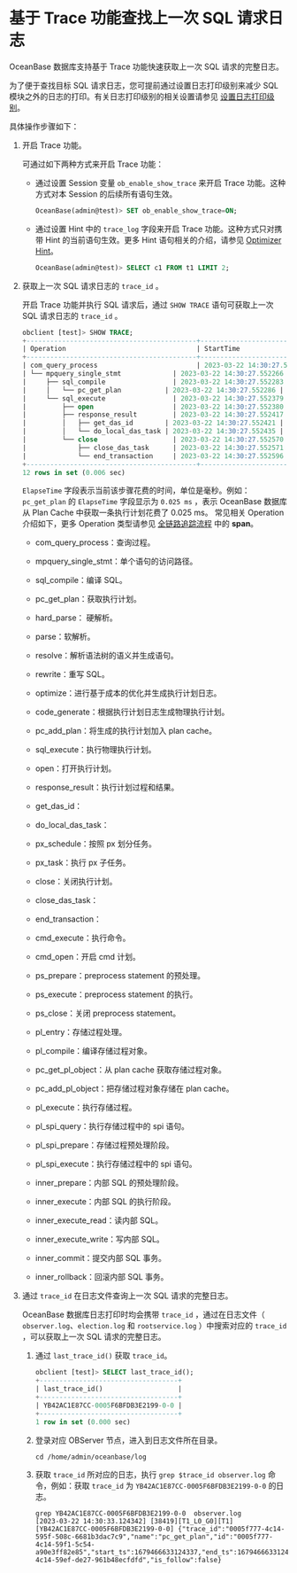 # 基于 Trace 功能查找上一次 SQL 请求日志

OceanBase 数据库支持基于 Trace 功能快速获取上一次 SQL 请求的完整日志。

为了便于查找目标 SQL 请求日志，您可提前通过设置日志打印级别来减少 SQL 模块之外的日志的打印。有关日志打印级别的相关设置请参见 [设置日志打印级别](../2.log-print-level/2.set-log-print-level.md)。

具体操作步骤如下：

1. 开启 Trace 功能。

   可通过如下两种方式来开启 Trace 功能：

   * 通过设置 Session 变量 `ob_enable_show_trace` 来开启 Trace 功能。这种方式对本 Session 的后续所有语句生效。

     ```sql
     OceanBase(admin@test)> SET ob_enable_show_trace=ON;
     ```

   * 通过设置 Hint 中的 `trace_log` 字段来开启 Trace 功能。这种方式只对携带 Hint 的当前语句生效。更多 Hint 语句相关的介绍，请参见 [Optimizer Hint](../../../../3.performance-tuning-guide/5.sql-optimization/4.sql-optimization/7.manage-execution-plans/1.optimizer-hint.md)。

     ```sql
     OceanBase(admin@test)> SELECT c1 FROM t1 LIMIT 2;
     ```

2. 获取上一次 SQL 请求日志的 `trace_id` 。

   开启 Trace 功能并执行 SQL 请求后，通过 `SHOW TRACE` 语句可获取上一次 SQL 请求日志的 `trace_id` 。

   ```sql
   obclient [test]> SHOW TRACE;
   +-------------------------------------------+----------------------------+------------+
   | Operation                                 | StartTime                  | ElapseTime |
   +-------------------------------------------+----------------------------+------------+
   | com_query_process                         | 2023-03-22 14:30:27.552259 | 0.405 ms   |
   | └── mpquery_single_stmt             | 2023-03-22 14:30:27.552266 | 0.386 ms   |
   |     ├── sql_compile                 | 2023-03-22 14:30:27.552283 | 0.083 ms   |
   |     │   └── pc_get_plan           | 2023-03-22 14:30:27.552286 | 0.025 ms   |
   |     └── sql_execute                 | 2023-03-22 14:30:27.552379 | 0.242 ms   |
   |         ├── open                    | 2023-03-22 14:30:27.552380 | 0.024 ms   |
   |         ├── response_result         | 2023-03-22 14:30:27.552417 | 0.140 ms   |
   |         │   ├── get_das_id        | 2023-03-22 14:30:27.552421 | 0.000 ms   |
   |         │   └── do_local_das_task | 2023-03-22 14:30:27.552435 | 0.049 ms   |
   |         └── close                   | 2023-03-22 14:30:27.552570 | 0.039 ms   |
   |             ├── close_das_task      | 2023-03-22 14:30:27.552571 | 0.012 ms   |
   |             └── end_transaction     | 2023-03-22 14:30:27.552596 | 0.003 ms   |
   +-------------------------------------------+----------------------------+------------+
   12 rows in set (0.006 sec)
   ```

   `ElapseTime` 字段表示当前该步骤花费的时间，单位是毫秒。例如： `pc_get_plan` 的 `ElapseTime` 字段显示为 `0.025 ms` ，表示 OceanBase 数据库从 Plan Cache 中获取一条执行计划花费了 0.025 ms。
   常见相关 Operation 介绍如下，更多 Operation 类型请参见 [全链路追踪流程](../../../7.management/3.daily-inspection/9.full-link-detection/2.trace-log.md) 中的 **span**。

   * com_query_process：查询过程。

   * mpquery_single_stmt：单个语句的访问路径。

   * sql_compile：编译 SQL。

   * pc_get_plan：获取执行计划。

   * hard_parse： 硬解析。

   * parse：软解析。

   * resolve：解析语法树的语义并生成语句。

   * rewrite：重写 SQL。

   * optimize：进行基于成本的优化并生成执行计划日志。

   * code_generate：根据执行计划日志生成物理执行计划。

   * pc_add_plan：将生成的执行计划加入 plan cache。

   * sql_execute：执行物理执行计划。

   * open：打开执行计划。

   * response_result：执行计划过程和结果。

   * get_das_id：

   * do_local_das_task：

   * px_schedule：按照 px 划分任务。

   * px_task：执行 px 子任务。

   * close：关闭执行计划。

   * close_das_task：

   * end_transaction：

   * cmd_execute：执行命令。

   * cmd_open：开启 cmd 计划。

   * ps_prepare：preprocess statement 的预处理。

   * ps_execute：preprocess statement 的执行。

   * ps_close：关闭 preprocess statement。

   * pl_entry：存储过程处理。

   * pl_compile：编译存储过程对象。

   * pc_get_pl_object：从 plan cache 获取存储过程对象。

   * pc_add_pl_object：把存储过程对象存储在 plan cache。

   * pl_execute：执行存储过程。

   * pl_spi_query：执行存储过程中的 spi 语句。

   * pl_spi_prepare：存储过程预处理阶段。

   * pl_spi_execute：执行存储过程中的 spi 语句。

   * inner_prepare：内部 SQL 的预处理阶段。

   * inner_execute：内部 SQL 的执行阶段。

   * inner_execute_read：读内部 SQL。

   * inner_execute_write：写内部 SQL。

   * inner_commit：提交内部 SQL 事务。

   * inner_rollback：回滚内部 SQL 事务。

3. 通过 `trace_id` 在日志文件查询上一次 SQL 请求的完整日志。

   OceanBase 数据库日志打印时均会携带 `trace_id` ，通过在日志文件（ `observer.log`、`election.log` 和 `rootservice.log` ）中搜索对应的 `trace_id` ，可以获取上一次 SQL 请求的完整日志。

   1. 通过 `last_trace_id()` 获取 `trace_id`。

      ```sql
      obclient [test]> SELECT last_trace_id();
      +-----------------------------------+
      | last_trace_id()                   |
      +-----------------------------------+
      | YB42AC1E87CC-0005F6BFDB3E2199-0-0 |
      +-----------------------------------+
      1 row in set (0.000 sec)
      ```

   2. 登录对应 OBServer 节点，进入到日志文件所在目录。

      ```shell
      cd /home/admin/oceanbase/log
      ```

   3. 获取 `trace_id` 所对应的日志，执行 `grep $trace_id observer.log` 命令，例如：获取 `trace_id` 为 `YB42AC1E87CC-0005F6BFDB3E2199-0-0` 的日志。

      ```shell
      grep YB42AC1E87CC-0005F6BFDB3E2199-0-0  observer.log
      [2023-03-22 14:30:33.124342] [38419][T1_L0_G0][T1][YB42AC1E87CC-0005F6BFDB3E2199-0-0] {"trace_id":"0005f777-4c14-595f-508c-6681b3dac7c9","name":"pc_get_plan","id":"0005f777-4c14-59f1-5c54-a90e3ff82e85","start_ts":1679466633124337,"end_ts":1679466633124340,"parent_id":"0005f777-4c14-59ef-de27-961b48ecfdfd","is_follow":false}
      ```
